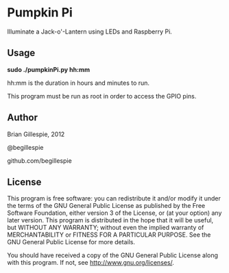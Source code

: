 Pumpkin Pi
==========

Illuminate a Jack-o'-Lantern using LEDs and Raspberry Pi.

Usage
-----

**sudo ./pumpkinPi.py hh:mm**

hh:mm is the duration in hours and minutes to run.

This program must be run as root in order to access the GPIO pins.

Author
------

Brian Gillespie, 2012

  @begillespie
  
  github.com/begillespie

License
-------

This program is free software: you can redistribute it and/or modify it under the terms of the GNU General Public License as published by the Free Software Foundation, either version 3 of the License, or (at your option) any later version. This program is distributed in the hope that it will be useful, but WITHOUT ANY WARRANTY; without even the implied warranty of MERCHANTABILITY or FITNESS FOR A PARTICULAR PURPOSE.  See the GNU General Public License for more details.

You should have received a copy of the GNU General Public License along with this program.  If not, see <http://www.gnu.org/licenses/>.

